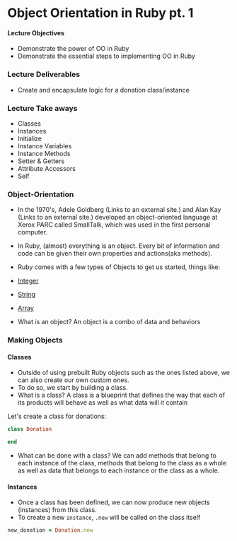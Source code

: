 # Object Orientation in Ruby pt. 1

#### Lecture Objectives

- Demonstrate the power of OO in Ruby
- Demonstrate the essential steps to implementing OO in Ruby

### Lecture Deliverables

- Create and encapsulate logic for a donation class/instance

### Lecture Take aways 

- Classes
- Instances
- Initialize
- Instance Variables
- Instance Methods
- Setter & Getters
- Attribute Accessors
- Self

### Object-Orientation

- In the 1970's, Adele Goldberg (Links to an external site.) and Alan Kay (Links to an external site.) developed an object-oriented language at Xerox PARC called SmallTalk, which was used in the first personal computer.
- In Ruby, (almost) everything is an object. Every bit of information and code can be given their own properties and actions(aka methods).
- Ruby comes with a few types of Objects to get us started, things like:
 - [Integer](https://ruby-doc.org/core-2.5.0/Integer.html)
 - [String](https://ruby-doc.org/core-3.0.2/String.html)
 - [Array](https://ruby-doc.org/core-2.7.0/Array.html)

 - What is an object? An object is a combo of data and behaviors 

 ### Making Objects

 #### Classes
 
 - Outside of using prebuilt Ruby objects such as the ones listed above, we can also create our own custom ones.
 - To do so, we start by building a class. 
 - What is a class? A class is a blueprint that defines the way that each of its products will behave as well as what data will it contain
 
 Let's create a class for donations:

```ruby
class Donation

end 
```

- What can be done with a class? We can add methods that belong to each instance of the class, methods that belong to the class as a whole as well as data that belongs to each instance or the class as a whole. 

#### Instances 

- Once a class has been defined, we can now produce new objects (instances) from this class. 
- To create a new `instance`, `.new` will be called on the class itself 

```ruby
new_donation = Donation.new
```
